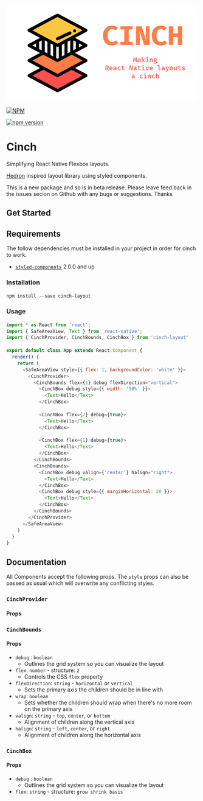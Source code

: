 <!-- Image here -->
<img src="./cinch-logo.png" alt='Cinch Logo Fixed'>

[![NPM](https://nodei.co/npm/cinch-layout.png)](https://nodei.co/npm/cinch-layout/)

[![npm version](https://badge.fury.io/js/cinch-layout.svg)](https://badge.fury.io/js/cinch-layout)

# Cinch

Simplifying React Native Flexbox layouts.

[Hedron](https://github.com/garetmckinley/hedron) inspired layout library using styled components.

This is a new package and so is in beta release. Please leave feed back in the issues secion on Github with any bugs or suggestions. Thanks

## Get Started

## Requirements

The follow dependencies must be installed in your project in order for cinch to work.

- [`styled-components`](https://github.com/styled-components/styled-components) 2.0.0 and up

### Installation

`npm install --save cinch-layout`

### Usage

```js
import * as React from 'react';
import { SafeAreaView, Text } from 'react-native';
import { CinchProvider, CinchBounds, CinchBox } from 'cinch-layout'

export default class App extends React.Component {
  render() {
    return (
      <SafeAreaView style={{ flex: 1, backgroundColor: 'white' }}>
        <CinchProvider>
          <CinchBounds flex={1} debug flexDirection="vertical">
            <CinchBox debug style={{ width: '50%' }}>
              <Text>Hello</Text>
            </CinchBox>

            <CinchBox flex={2} debug={true}>
              <Text>Hello</Text>
            </CinchBox>

            <CinchBox flex={1} debug={true}>
              <Text>Hello</Text>
            </CinchBox>
          </CinchBounds>
          <CinchBounds>
            <CinchBox debug valign={'center'} halign="right">
              <Text>Hello</Text>
            </CinchBox>
            <CinchBox debug style={{ marginHorizontal: 20 }}>
              <Text>Hello</Text>
            </CinchBox>
          </CinchBounds>
        </CinchProvider>
      </SafeAreaView>
    )
  }
}
```

## Documentation

All Components accept the following props. The `style` props can also be passed as usual
which will overwrite any conflicting styles.

### `CinchProvider`

#### Props

### `CinchBounds`

#### Props

- `debug` : `boolean`
  - Outlines the grid system so you can visualize the layout
- `flex`: `number` - structure: `2`
  - Controls the CSS `flex` property
- `flexDirection`: `string` - `horizontal` or `vertical`
  - Sets the primary axis the children should be in line with
- `wrap`: `boolean`
  - Sets whether the children should wrap when there's no more room on the primary axis
- `valign`: `string` - `top`, `center`, or `bottom`
  - Alignment of children along the vertical axis
- `halign`: `string` - `left`, `center`, or `right`
  - Alignment of children along the horizontal axis

### `CinchBox`

#### Props

- `debug` : `boolean`
  - Outlines the grid system so you can visualize the layout
- `flex`: `string` - structure: `grow shrink basis`
